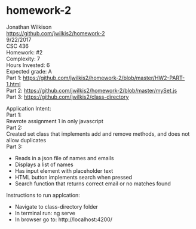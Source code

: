 # homework-2  
Jonathan Wilkison  
https://github.com/jwilkis2/homework-2  
9/22/2017  
CSC 436  
Homework: #2  
Complexity: 7  
Hours Invested: 6  
Expected grade: A  
Part 1: https://github.com/jwilkis2/homework-2/blob/master/HW2-PART-1.html  
Part 2: https://github.com/jwilkis2/homework-2/blob/master/mySet.js  
Part 3: https://github.com/jwilkis2/class-directory
  
Application Intent:  
Part 1:  
  Rewrote assignment 1 in only javascript  
Part 2:  
  Created set class that implements add and remove methods, and does not allow duplicates  
Part 3:  
  - Reads in a json file of names and emails  
  - Displays a list of names  
  - Has input element with placeholder text  
  - HTML button implements search when pressed  
  - Search function that returns correct email or no matches found  

Instructions to run applcation:  
 - Navigate to class-directory folder  
 - In terminal run: ng serve  
 - In browser go to: http://localhost:4200/  
    
